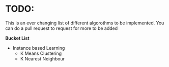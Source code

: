 <h1>TODO:</h1>

<p>This is an ever changing list of different algorothms to be implemented. You can do a pull request to request for more to be added</p>

<p><b>Bucket List</b></p>
<ul>

<li>Instance based Learning
<ul><li>K Means Clustering</li><li>K Nearest Neighbour</li></ul>

</li>

</ul>
